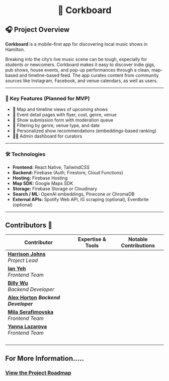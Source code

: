 <h1 align="center">📍 Corkboard</h1>

## 🎧 Project Overview

**Corkboard** is a mobile-first app for discovering local music shows in Hamilton.

Breaking into the city’s live music scene can be tough, especially for students or newcomers. Corkboard makes it easy to discover indie gigs, pub shows, house events, and pop-up performances through a clean, map-based and timeline-based feed. The app curates content from community sources like Instagram, Facebook, and venue calendars, as well as users.

---

### 🔑 Key Features (Planned for MVP)
- 📍 Map and timeline views of upcoming shows
- 🎫 Event detail pages with flyer, cost, genre, venue
- 🧾 Show submission form with moderation queue
- 🔎 Filtering by genre, venue type, and date
- 🧠 Personalized show recommendations (embeddings-based ranking)
- 🧑‍💻 Admin dashboard for curators

---

### 🛠️ Technologies
- **Frontend:** React Native, TailwindCSS
- **Backend:** Firebase (Auth, Firestore, Cloud Functions)
- **Hosting:** Firebase Hosting
- **Map SDK:** Google Maps SDK
- **Storage:** Firebase Storage or Cloudinary
- **Search / ML:** OpenAI embeddings, Pinecone or ChromaDB
- **External APIs:** Spotify Web API, IG scraping (optional), Eventbrite (optional)

---
## Contributors :handshake:

| Contributor                                                                                                     | Expertise & Tools                                                                                                                                                                                                                                   | Notable Contributions                                                                                                                                                        |
| --------------------------------------------------------------------------------------------------------------- | --------------------------------------------------------------------------------------------------------------------------------------------------------------------------------------------------------------------------------------------------- | --------------------------------------------------------------------------------------------------------------------------------------------------------------------------- |
| [**Harrison Johns**](https://github.com/johnsh9656) <br/><i>Project Lead</i> |  |  |
| [**Ian Yeh**](https://github.com/ian-yeh) <br/><i>Frontend Team</i> | | |
| [**Billy Wu**](https://github.com/Billy423) <br/><i>Backend Developer</i> |  |  |  |
| [**Alex Horton**](https://github.com/needlesndpins) ***Backend Developer*** |  |  |  |
| [**Mila Serafimovska**](https://github.com/mila-sera) <br/><i> Frontend Team</i> |  |  |  |
| [**Yanna Lazarova**](https://github.com/yanna-nl) <br/><i>Frontend Team</i> | | |
|  |  |  |  |
|  |  |  |  |
|  |  |  |  |
|  |  |  |  |

## For More Information.....
### [View the Project Roadmap](./PROJECT-ROADMAP.md)





